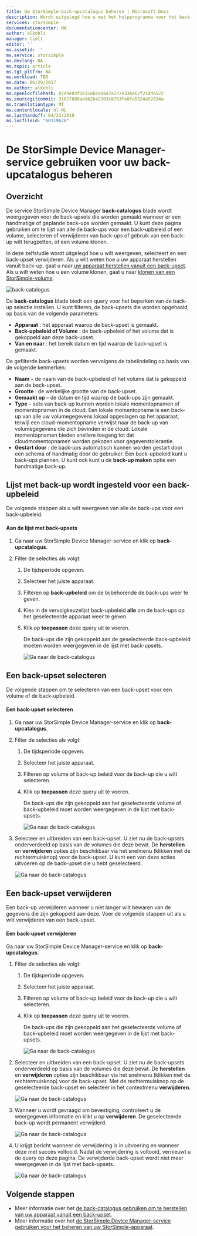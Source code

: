 ```yaml
---
title: Uw StorSimple-back-upcatalogus beheren | Microsoft Docs
description: Wordt uitgelegd hoe u met het hulpprogramma voor het back-catalogus van de StorSimple Device Manager-servicepagina lijst, selecteer en verwijderen van back-upsets.
services: storsimple
documentationcenter: NA
author: alkohli
manager: timlt
editor: ''
ms.assetid: ''
ms.service: storsimple
ms.devlang: NA
ms.topic: article
ms.tgt_pltfrm: NA
ms.workload: TBD
ms.date: 06/29/2017
ms.author: alkohli
ms.openlocfilehash: 07d9e03f1631ebce88a7a7c2e33be62f21dda522
ms.sourcegitcommit: 3102f886aa962842303c8753fe8fa5324a52834a
ms.translationtype: MT
ms.contentlocale: nl-NL
ms.lasthandoff: 04/23/2019
ms.locfileid: "60319620"
---
```

# <a name="use-the-storsimple-device-manager-service-to-manage-your-backup-catalog"></a>De StorSimple Device Manager-service gebruiken voor uw back-upcatalogus beheren
## <a name="overview"></a>Overzicht
De service StorSimple Device Manager **back-catalogus** blade wordt weergegeven voor de back-upsets die worden gemaakt wanneer er een handmatige of geplande back-ups worden gemaakt. U kunt deze pagina gebruiken om te lijst van alle de back-ups voor een back-upbeleid of een volume, selecteren of verwijderen van back-ups of gebruik van een back-up wilt terugzetten, of een volume klonen.

In deze zelfstudie wordt uitgelegd hoe u wilt weergeven, selecteert en een back-upset verwijderen. Als u wilt weten hoe u uw apparaat herstellen vanuit back-up, gaat u naar [uw apparaat herstellen vanuit een back-upset](storsimple-8000-restore-from-backup-set-u2.md). Als u wilt weten hoe u een volume klonen, gaat u naar [klonen van een StorSimple-volume](storsimple-8000-clone-volume-u2.md).

![back-catalogus](./media/storsimple-8000-manage-backup-catalog/bucatalog.png) 

De **back-catalogus** blade biedt een query voor het beperken van de back-up selectie instellen. U kunt filteren, de back-upsets die worden opgehaald, op basis van de volgende parameters:

* **Apparaat** : het apparaat waarop de back-upset is gemaakt.
* **Back-upbeleid of Volume** : de back-upbeleid of het volume dat is gekoppeld aan deze back-upset.
* **Van en naar** : het bereik datum en tijd waarop de back-upset is gemaakt.

De gefilterde back-upsets worden vervolgens de tabelindeling op basis van de volgende kenmerken:

* **Naam** – de naam van de back-upbeleid of het volume dat is gekoppeld aan de back-upset.
* **Grootte** : de werkelijke grootte van de back-upset.
* **Gemaakt op** – de datum en tijd waarop de back-ups zijn gemaakt. 
* **Type** – sets van back-up kunnen worden lokale momentopnamen of momentopnamen in de cloud. Een lokale momentopname is een back-up van alle uw volumegegevens lokaal opgeslagen op het apparaat, terwijl een cloud-momentopname verwijst naar de back-up van volumegegevens die zich bevinden in de cloud. Lokale momentopnamen bieden snellere toegang tot dat cloudmomentopnamen worden gekozen voor gegevenstolerantie.
* **Gestart door** : de back-ups automatisch kunnen worden gestart door een schema of handmatig door de gebruiker. Een back-upbeleid kunt u back-ups plannen. U kunt ook kunt u de **back-up maken** optie een handmatige back-up.

## <a name="list-backup-sets-for-a-backup-policy"></a>Lijst met back-up wordt ingesteld voor een back-upbeleid
De volgende stappen als u wilt weergeven van alle de back-ups voor een back-upbeleid.

#### <a name="to-list-backup-sets"></a>Aan de lijst met back-upsets
1. Ga naar uw StorSimple Device Manager-service en klik op **back-upcatalogus**.

2. Filter de selecties als volgt:
   
   1. De tijdsperiode opgeven.
   2. Selecteer het juiste apparaat.
   3. Filteren op **back-upbeleid** om de bijbehorende de back-ups weer te geven.
   3. Kies in de vervolgkeuzelijst back-upbeleid **alle** om de back-ups op het geselecteerde apparaat weer te geven.
   4. Klik op **toepassen** deze query uit te voeren.
      
      De back-ups die zijn gekoppeld aan de geselecteerde back-upbeleid moeten worden weergegeven in de lijst met back-upsets.

      ![Ga naar de back-catalogus](./media/storsimple-8000-manage-backup-catalog/bucatalog1.png)

## <a name="select-a-backup-set"></a>Een back-upset selecteren
De volgende stappen om te selecteren van een back-upset voor een volume of de back-upbeleid.

#### <a name="to-select-a-backup-set"></a>Een back-upset selecteren
1. Ga naar uw StorSimple Device Manager-service en klik op **back-upcatalogus**.
2. Filter de selecties als volgt:
   
   1. De tijdsperiode opgeven. 
   2. Selecteer het juiste apparaat. 
   3. Filteren op volume of back-up beleid voor de back-up die u wilt selecteren.
   4. Klik op **toepassen** deze query uit te voeren.
      
      De back-ups die zijn gekoppeld aan het geselecteerde volume of back-upbeleid moet worden weergegeven in de lijst met back-upsets.

      ![Ga naar de back-catalogus](./media/storsimple-8000-manage-backup-catalog/bucatalog1.png)

3. Selecteer en uitbreiden van een back-upset. U ziet nu de back-upsets onderverdeeld op basis van de volumes die deze bevat. De **herstellen** en **verwijderen** opties zijn beschikbaar via het snelmenu (klikken met de rechtermuisknop) voor de back-upset. U kunt een van deze acties uitvoeren op de back-upset die u hebt geselecteerd.

    ![Ga naar de back-catalogus](./media/storsimple-8000-manage-backup-catalog/bucatalog2.png)

## <a name="delete-a-backup-set"></a>Een back-upset verwijderen
Een back-up verwijderen wanneer u niet langer wilt bewaren van de gegevens die zijn gekoppeld aan deze. Voer de volgende stappen uit als u wilt verwijderen van een back-upset.

#### <a name="to-delete-a-backup-set"></a>Een back-upset verwijderen
 Ga naar uw StorSimple Device Manager-service en klik op **back-upcatalogus**.
1. Filter de selecties als volgt:
   
   1. De tijdsperiode opgeven. 
   2. Selecteer het juiste apparaat. 
   3. Filteren op volume of back-up beleid voor de back-up die u wilt selecteren.
   4. Klik op **toepassen** deze query uit te voeren.
      
      De back-ups die zijn gekoppeld aan het geselecteerde volume of back-upbeleid moet worden weergegeven in de lijst met back-upsets.

      ![Ga naar de back-catalogus](./media/storsimple-8000-manage-backup-catalog/bucatalog1.png)

1. Selecteer en uitbreiden van een back-upset. U ziet nu de back-upsets onderverdeeld op basis van de volumes die deze bevat. De **herstellen** en **verwijderen** opties zijn beschikbaar via het snelmenu (klikken met de rechtermuisknop) voor de back-upset. Met de rechtermuisknop op de geselecteerde back-upset en selecteer in het contextmenu **verwijderen**.

    ![Ga naar de back-catalogus](./media/storsimple-8000-manage-backup-catalog/bucatalog3.png)

1. Wanneer u wordt gevraagd om bevestiging, controleert u de weergegeven informatie en klikt u op **verwijderen**. De geselecteerde back-up wordt permanent verwijderd.

    ![Ga naar de back-catalogus](./media/storsimple-8000-manage-backup-catalog/bucatalog4.png)  

1. U krijgt bericht wanneer de verwijdering is in uitvoering en wanneer deze met succes voltooid. Nadat de verwijdering is voltooid, vernieuwt u de query op deze pagina. De verwijderde back-upset wordt niet meer weergegeven in de lijst met back-upsets.

    ![Ga naar de back-catalogus](./media/storsimple-8000-manage-backup-catalog/bucatalog7.png)

## <a name="next-steps"></a>Volgende stappen
* Meer informatie over het [de back-catalogus gebruiken om te herstellen van uw apparaat vanuit een back-upset](storsimple-8000-restore-from-backup-set-u2.md).
* Meer informatie over het [de StorSimple Device Manager-service gebruiken voor het beheren van uw StorSimple-apparaat](storsimple-8000-manager-service-administration.md).

